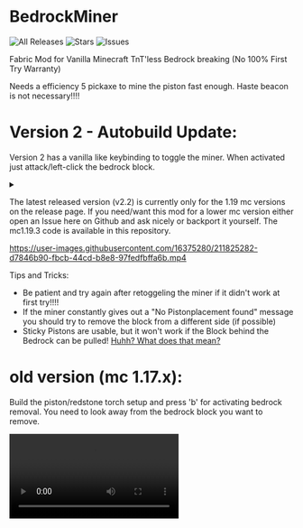 # BedrockMiner

![All Releases](https://img.shields.io/github/downloads/rockerle/bedrockminer/total)
![Stars](https://img.shields.io/github/stars/rockerle/BedrockMiner)
![Issues](https://img.shields.io/github/issues/rockerle/BedrockMiner)

Fabric Mod for Vanilla Minecraft TnT'less Bedrock breaking (No 100% First Try Warranty)

Needs a efficiency 5 pickaxe to mine the piston fast enough.
Haste beacon is not necessary!!!!
# Version 2 - Autobuild Update:

Version 2 has a vanilla like keybinding to toggle the miner. When activated just attack/left-click the bedrock block.

<details><summary></summary>While activated you can add or remove blocks that can be mined by the miner, with right clicking the blocks with an item.</details>

The latest released version (v2.2) is currently only for the 1.19 mc versions on the release page. If you need/want this mod for a lower mc version either open an Issue here on Github and ask nicely or backport it yourself. The mc1.19.3 code is available in this repository.

https://user-images.githubusercontent.com/16375280/211825282-d7846b90-fbcb-44cd-b8e8-97fedfbffa6b.mp4


Tips and Tricks:
- Be patient and try again after retoggeling the miner if it didn't work at first try!!!!
- If the miner constantly gives out a "No Pistonplacement found" message you should try to remove the block from a different side (if possible)
- Sticky Pistons are usable, but it won't work if the Block behind the Bedrock can be pulled! [Huhh? What does that mean?](https://imgur.com/a/5WrNWIR)

# old version (mc 1.17.x):
Build the piston/redstone torch setup and press 'b' for activating bedrock removal.
You need to look away from the bedrock block you want to remove.
<display>
        <summary>![old showcase](https://user-images.githubusercontent.com/16375280/143857501-9bb6c00c-d944-4043-9717-29275675a8e8.mp4)</summary>
</display>
